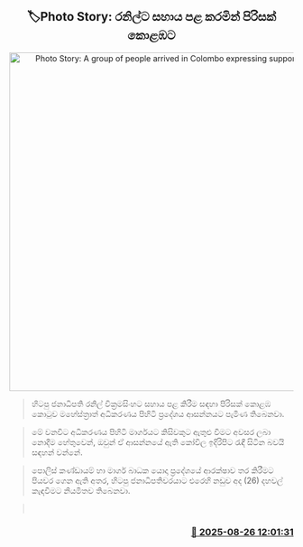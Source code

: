 <p align='center'><b><h2 align='center' title='Photo Story: A group of people arrived in Colombo expressing support for Ranil'>🏷Photo Story: රනිල්ට සහාය පළ කරමින් පිරිසක් කොළඹට</h2></b></p>
<p align='center'><img src='https://helakuru.sgp1.cdn.digitaloceanspaces.com/esana/images/lib/ffddf.jpg' width='600' alt='Photo Story: A group of people arrived in Colombo expressing support for Ranil'></p>

> හිටපු ජනාධිපති රනිල් වික්‍රමසිංහට සහාය පළ කිරීම සඳහා පිරිසක් කොළඹ කොටුව මහේස්ත්‍රාත් අධිකරණය පිහිටි ප්‍රදේශය ආසන්නයට පැමිණ තිබෙනවා.

> මේ වනවිට අධිකරණය පිහිටි මාර්ගයට කිසිවකුට ඇතුළු වීමට අවසර ලබා නොදීම හේතුවෙන්, ඔවුන් ඒ ආසන්නයේ ඇති කෝවිල ඉදිරිපිට රැඳී සිටින බවයි සඳහන් වන්නේ.

> පොලිස් කණ්ඩායම් හා මාර්ග බාධක යොදා ප්‍රදේශයේ ආරක්ෂාව තර කිරීමට පියවර ගෙන ඇති අතර, හිටපු ජනාධිපතිවරයාට එරෙහි නඩුව අද (26) දහවල් කැඳවීමට නියමිතව තිබෙනවා.

>  



<h3 align='right'><a href='https://www.helakuru.lk/esana/p/113066/'>📅 2025-08-26 12:01:31</a></h3>

